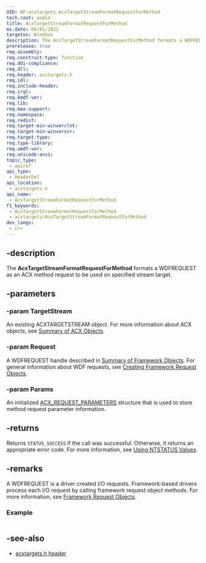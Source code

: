 ```yaml
---
UID: NF:acxtargets.AcxTargetStreamFormatRequestForMethod
tech.root: audio
title: AcxTargetStreamFormatRequestForMethod
ms.date: 08/01/2022
targetos: Windows
description: The AcxTargetStreamFormatRequestForMethod formats a WDFREQUEST as an ACX method request to be used on specified stream target.
prerelease: true
req.assembly: 
req.construct-type: function
req.ddi-compliance: 
req.dll: 
req.header: acxtargets.h
req.idl: 
req.include-header: 
req.irql: 
req.kmdf-ver: 
req.lib: 
req.max-support: 
req.namespace: 
req.redist: 
req.target-min-winverclnt: 
req.target-min-winversvr: 
req.target-type: 
req.type-library: 
req.umdf-ver: 
req.unicode-ansi: 
topic_type:
 - apiref
api_type:
 - HeaderDef
api_location:
 - acxtargets.h
api_name:
 - AcxTargetStreamFormatRequestForMethod
f1_keywords:
 - AcxTargetStreamFormatRequestForMethod
 - acxtargets/AcxTargetStreamFormatRequestForMethod
dev_langs:
 - c++
---
```


## -description

The **AcxTargetStreamFormatRequestForMethod** formats a WDFREQUEST as an ACX method request to be used on specified stream target.

## -parameters

### -param TargetStream

An existing ACXTARGETSTREAM object. For more information about ACX objects, see [Summary of ACX Objects](/windows-hardware/drivers/audio/acx-summary-of-objects).

### -param Request

A WDFREQUEST handle described in [Summary of Framework Objects](/windows-hardware/drivers/wdf/summary-of-framework-objects). For general information about WDF requests, see [Creating Framework Request Objects](/windows-hardware/drivers/wdf/creating-framework-request-objects).

### -param Params

An initialized [ACX_REQUEST_PARAMETERS](/windows-hardware/drivers/ddi/acxrequest/ns-acxrequest-acx_request_parameters) structure that is used to store method request parameter information.

## -returns

Returns `STATUS_SUCCESS` if the call was successful. Otherwise, it returns an appropriate error code. For more information, see [Using NTSTATUS Values](/windows-hardware/drivers/kernel/using-ntstatus-values).

## -remarks

A WDFREQUEST is a driver created I/O requests. Framework-based drivers process each I/O request by calling framework request object methods. For more information, see [Framework Request Objects](/windows-hardware/drivers/wdf/framework-request-objects).

### Example

```cpp

```

## -see-also

- [acxtargets.h header](index.md)

